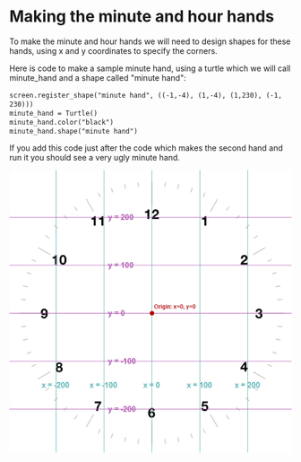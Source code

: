 # Making the minute and hour hands

To make the minute and hour hands we will need to design shapes for these hands, using x and y coordinates to specify the corners.

Here is code to make a sample minute hand, using a turtle which we will call minute_hand and a shape called "minute hand":
```
screen.register_shape("minute hand", ((-1,-4), (1,-4), (1,230), (-1, 230)))
minute_hand = Turtle()
minute_hand.color("black")
minute_hand.shape("minute hand")
```
If you add this code just after the code which makes the second hand and run it you should see a very ugly minute hand.


![Clock with grid](clock_grid.gif "Clock with x and y coordinate grid") 

